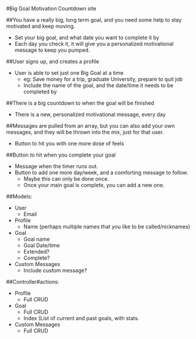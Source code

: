 #Big Goal Motivation Countdown site

##You have a really big, long term goal, and you need some help to stay motivated and keep moving.
* Set your big goal, and what date you want to complete it by
* Each day you check it, it will give you a personalized motivational message to keep you pumped.

##User signs up, and creates a profile
* User is able to set just one Big Goal at a time
	* eg: Save money for a trip, graduate University, prepare to quit job
	* Include the name of the goal, and the date/time it needs to be completed by

##There is a big countdown to when the goal will be finished
* There is a new, personalized motivational message, every day

##Messages are pulled from an array, but you can also add your own messages, and they will be thrown into the mix, just for that user.
* Button to hit you with one more dose of feels

##Button to hit when you complete your goal
* Message when the timer runs out.
* Button to add one more day/week, and a comforting message to follow.
	* Maybe this can only be done once.
	* Once your main goal is complete, you can add a new one.

##Models:
* User
	* Email
* Profile
	* Name (perhaps multiple names that you like to be called/nicknames)
* Goal
	* Goal name
	* Goal Date/time
	* Extended?
	* Complete?
* Custom Messages
	* Include custom message?

##Controller#actions:
* Profile
	* Full CRUD
* Goal
	* Full CRUD
	* Index (List of current and past goals, with stats.
* Custom Messages
	* Full CRUD